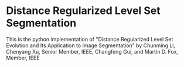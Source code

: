 # Distance Regularized Level Set Segmentation
This is the python implementation of "Distance Regularized Level Set Evolution and Its Application to Image Segmentation" by Chunming Li, Chenyang Xu, Senior Member, IEEE, Changfeng Gui, and Martin D. Fox, Member, IEEE
